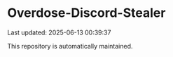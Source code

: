 # Overdose-Discord-Stealer

Last updated: 2025-06-13 00:39:37

This repository is automatically maintained.
